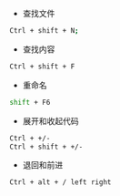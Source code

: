 - 查找文件

```bash
Ctrl + shift + N;
```

- 查找内容

```bash
Ctrl + shift + F
```

- 重命名

```bash
shift + F6
```

- 展开和收起代码

```bash
Ctrl + +/-
Ctrl + shift + +/-
```

- 退回和前进

```bash
Ctrl + alt + / left right
```

